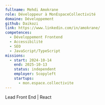 ```yaml
---
fullname: Mehdi Amokrane
role: Développeur à MonEspaceCollectivité
domaine: Développement
github: Daikozi
link: https://www.linkedin.com/in/amokrane/
competences:
  - Développement Frontend
  - Accessibilité
  - SEO
  - JavaScript/TypeScript
missions:
  - start: 2024-10-14
    end: 2025-10-13
    status: independent
    employer: Scopyleft
    startups:
      - mon.espace.collectivite
---
```

Lead Front End | React